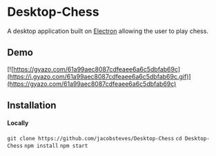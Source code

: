 # Desktop-Chess
A desktop application built on [Electron](https://electron.atom.io/) allowing the user to play chess.

## Demo
[![https://gyazo.com/61a99aec8087cdfeaee6a6c5dbfab69c](https://i.gyazo.com/61a99aec8087cdfeaee6a6c5dbfab69c.gif)](https://gyazo.com/61a99aec8087cdfeaee6a6c5dbfab69c)

## Installation
#### Locally
`git clone https://github.com/jacobsteves/Desktop-Chess`
`cd Desktop-Chess`
`npm install`
`npm start`
